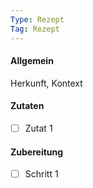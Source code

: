 ```yaml
---
Type: Rezept
Tag: Rezept
---
```


#### Allgemein
Herkunft, Kontext



#### Zutaten
- [ ] Zutat 1





#### Zubereitung
- [ ] Schritt 1 